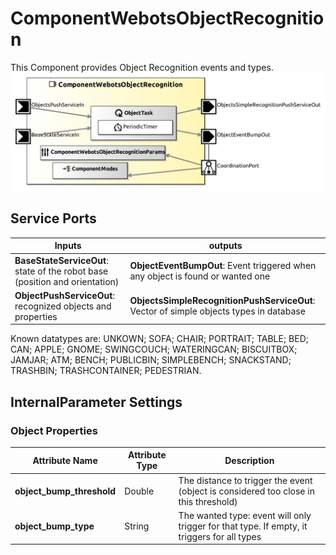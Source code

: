 # ComponentWebotsObjectRecognition

This Component provides Object Recognition events and types.
![ComponentWebotsObjectRecognition](model/ComponentWebotsObjectRecognitionComponentDefinition.jpg)

## Service Ports

| Inputs  | outputs |
| ------- | ------- |
| **BaseStateServiceOut**: state of the robot base (position and orientation) | **ObjectEventBumpOut**: Event triggered when any object is found or wanted one |
| **ObjectPushServiceOut**: recognized objects and properties | **ObjectsSimpleRecognitionPushServiceOut**: Vector of simple objects types in database |

Known datatypes are: UNKOWN; SOFA; CHAIR; PORTRAIT; TABLE; BED; CAN; APPLE; GNOME; SWINGCOUCH; WATERINGCAN; BISCUITBOX; JAMJAR; ATM; BENCH; PUBLICBIN; SIMPLEBENCH; SNACKSTAND; TRASHBIN; TRASHCONTAINER; PEDESTRIAN.

## InternalParameter Settings

### Object Properties

| Attribute Name | Attribute Type | Description |
|----------------|----------------|-------------|
| **object_bump_threshold** | Double | The distance to trigger the event (object is considered too close in this threshold) |
| **object_bump_type** | String | The wanted type: event will only trigger for that type. If empty, it triggers for all types |
